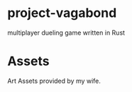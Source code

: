 # project-vagabond
multiplayer dueling game written in Rust
# Assets
Art Assets provided by my wife.
